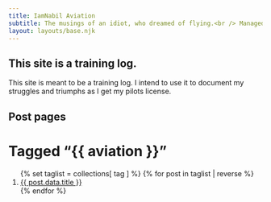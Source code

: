```yaml
---
title: IamNabil Aviation 
subtitle: The musings of an idiot, who dreamed of flying.<br /> Managed by <a href="https://twitter.com/nabilalanbar">Nabil</a>.
layout: layouts/base.njk
---
```

## This site is a training log.

This site is meant to be a training log. I intend to use it to document my struggles and triumphs as I get my pilots license.

## Post pages

<h1>Tagged “{{ aviation }}”</h1>

<ol>
{% set taglist = collections[ tag ] %}
{% for post in taglist | reverse %}
  <li><a href="{{ post.url | url }}">{{ post.data.title }}</a></li>
{% endfor %}
</ol>
